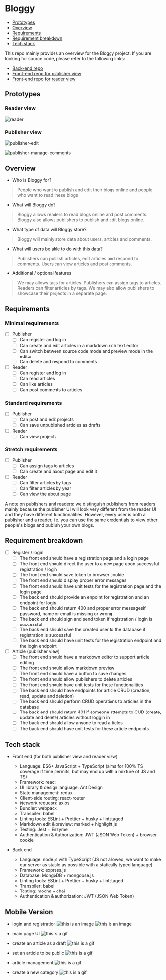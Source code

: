 # Bloggy

- [Prototypes](https://github.com/chuntonggao/bloggy#prototypes)
- [Overview](https://github.com/chuntonggao/bloggy#overview)
- [Requirements](https://github.com/chuntonggao/bloggy#requirements)
- [Requirement breakdown](https://github.com/chuntonggao/bloggy#requirement-breakdown)
- [Tech stack](https://github.com/chuntonggao/bloggy#tech-stack)

This repo mainly provides an overview for the Bloggy project. If you are looking for source code, please refer to the following links:

- [Back-end repo](https://github.com/chuntonggao/bloggy-server.git) 
- [Front-end repo for publisher view](https://github.com/chuntonggao/bloggy-publisher.git)
- [Front-end repo for reader view](https://github.com/chuntonggao/bloggy-reader.git)

## Prototypes

### Reader view

![reader](./prototypes/reader.jpg)

### Publisher view

![publisher-edit](./prototypes/publisher-edit.jpg)

![publisher-manage-comments](./prototypes/publisher-manage-comments.jpg)

## Overview

- Who is Bloggy for?

> People who want to publish and edit their blogs online and people who want to read these blogs

- What will Bloggy do?

> Bloggy allows readers to read blogs online and post comments. Bloggy also allows publishers to publish and edit blogs online.

- What type of data will Bloggy store?

> Bloggy will mainly store data about users, articles and comments.

- What will users be able to do with this data?

> Publishers can publish articles, edit articles and respond to comments. Users can view articles and post comments.

- Additional / optional features

> We may allows tags for articles. Publishers can assign tags to articles. Readers can filter articles by tags. We may also allow publishers to showcase their projects in a separate page.

## Requirements

### Minimal requirements

- [ ] Publisher
	- [ ] Can register and log in 	
	- [ ] Can create and edit articles in a markdown rich text editor
	- [ ] Can switch between source code mode and preview mode in the editor
	- [ ] Can delete and respond to comments 

- [ ] Reader
	- [ ] Can register and log in
	- [ ] Can read articles
	- [ ] Can like articles
	- [ ] Can post comments to articles

### Standard requirements

- [ ] Publisher
	- [ ] Can post and edit projects
	- [ ] Can save unpublished articles as drafts

- [ ] Reader
	- [ ] Can view projects

###  Stretch requirements

- [ ] Publisher
	- [ ] Can assign tags to articles
	- [ ] Can create and about page and edit it

- [ ]  Reader
	- [ ] Can filter articles by tags
	- [ ] Can filter articles by year  
	- [ ] Can view the about page

A note on publishers and readers: we distinguish publishers from readers mainly because the publisher UI will look very different from the reader UI and they have different functionalities. However, every user is both a publisher and a reader, i.e. you can use the same credentials to view other people's blogs and publish your own blogs.

## Requirement breakdown

- [ ] Register / login
	- [ ] The front end should have a registration page and a login page
	- [ ] The front end should direct the user to a new page upon successful registration / login
	- [ ] The front end should save token to browser cookie
	- [ ] The front end should display proper error messages
	- [ ] The front end should have unit tests for the registration page and the login page
	- [ ] The back end should provide an enpoint for registration and an endpoint for login
	- [ ] The back end should return 400 and proper error messagesif password, name or email is missing or wrong
	- [ ] The back end should sign and send token if registration / login is successful
	- [ ] The back end should save the created user to the database if registration is successful
	- [ ] The back end should have unit tests for the registration endpoint and the login endpoint

- [ ] Article (publisher view)
	- [ ] The front end should have a markdown editor to support article editing
	- [ ] The front end should allow markdown preview
	- [ ] The front end should have a button to save changes
	- [ ] The front end should allow publishers to delete articles
	- [ ] The front end should have unit tests for these functionalities
	- [ ] The back end should have endpoints for article CRUD (creation, read, update and deletion)
	- [ ]  The back end should perform CRUD operations to articles in the database
	- [ ]  The back end should return 401 if someone attempts to CUD (create, update and delete) articles without loggin in
	- [ ]  The back end should allow anyone to read articles
	- [ ]  The back end should have unit tests for these article endpoints 

## Tech stack

- Front end (for both publisher view and reader view)
	- Language: ES6+ JavaScript + TypeScript (aims for 100% TS coverage if time permits, but may end up with a mixture of JS and TS)
	- Framework: react
	- UI library & design language: Ant Design
	- State management: redux
  - Client-side routing: react-router
  - Network requests: axios
  - Bundler: webpack
  - Transpiler: babel
  - Linting tools: ESLint + Prettier + husky + lintstaged
  - Markdown edit & preview: marked + highlight.js
  - Testing: Jest + Enzyme
  - Authentication & Authorization:  JWT (JSON Web Token) + browser cookie

- Back end
	- Language: node.js with TypeScript (JS not allowed, we want to make our server as stable as possible with a statically typed language)
	- Framework: express.js
	- Database: MongoDB + mongoose.js
	- Linting tools: ESLint + Prettier + husky + lintstaged
	- Transpiler: babel
	- Testing: mocha + chai
	- Authentication & authorization: JWT (JSON Web Token)

## Mobile Version

- login and registration
![this is an image](mobile-gifs/login.png)
![this is an image](mobile-gifs/register.png)

- main page UI
![this is a gif](mobile-gifs/0_main_theme_compressed.gif)

- create an article as a draft
![this is a gif](mobile-gifs/1_creat_article_draft_compressed.gif)

- set an article to be public
![this is a gif](mobile-gifs/1_create_article_setNOTdraft_compressed.gif)

- article management
![this is a gif](mobile-gifs/2_article_management_compressed.gif)

- create a new category
![this is a gif](mobile-gifs/3_add_category_compressed.gif)
